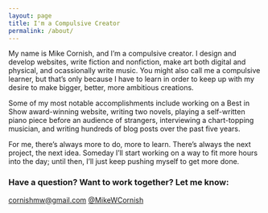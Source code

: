 ```yaml
---
layout: page
title: I'm a Compulsive Creator
permalink: /about/
---
```


My name is Mike Cornish, and I’m a compulsive creator. I design and develop websites, write fiction and nonfiction, make art both digital and physical, and ocassionally write music. You might also call me a compulsive learner, but that’s only because I have to learn in order to keep up with my desire to make bigger, better, more ambitious creations.

Some of my most notable accomplishments include working on a Best in Show award-winning website, writing two novels, playing a self-written piano piece before an audience of strangers, interviewing a chart-topping musician, and writing hundreds of blog posts over the past five years.

For me, there’s always more to do, more to learn. There’s always the next project, the next idea. Someday I’ll start working on a way to fit more hours into the day; until then, I’ll just keep pushing myself to get more done.

### Have a question? Want to work together? Let me know:
[cornishmw@gmail.com](mailto:cornishmw@gmail.com)
[@MikeWCornish](https://twitter.com/MikeWCornish)
